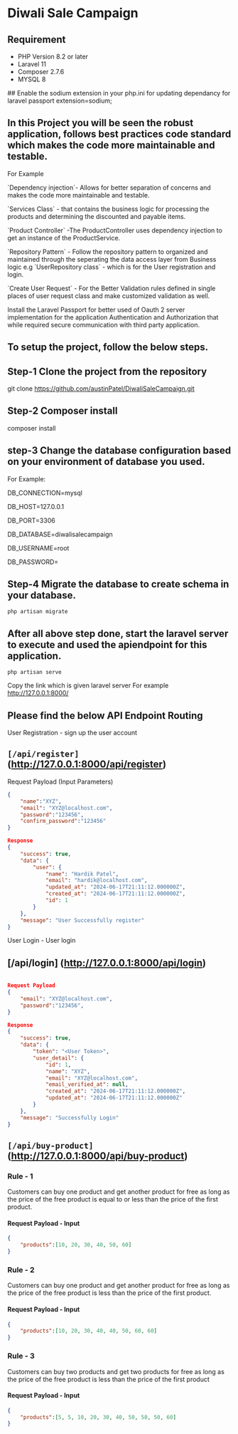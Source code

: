 # Diwali Sale Campaign

## Requirement 
<ul>
<li>PHP Version 8.2 or later</li>
<li>Laravel 11 </li>
<li>Composer 2.7.6</li>
<li>MYSQL 8 </li>
</ul>
## Enable the sodium extension in your php.ini for updating dependancy for laravel passport
extension=sodium;

## In this Project you will be seen the robust application, follows best practices code standard which makes the code more maintainable and testable.
For Example

<p>`Dependency injection`- Allows for better separation of concerns and makes the code more maintainable and testable.</p>
<p>`Services Class` - that contains the business logic for processing the products and determining the discounted and payable items.</p>
<p>`Product Controller` -The ProductController uses dependency injection to get an instance of the ProductService.</p>
<p>`Repository Pattern` - Follow the repository pattern to organized and maintained through the seperating the data access layer from Business logic e.g
`UserRepository class` - which is for the User registration and login.</p>

<p>`Create User Request` - For the Better Validation rules defined in single places of user request class and make customized validation as well.</p>

<p>Install the Laravel Passport for better used of Oauth 2 server implementation for the application Authentication and Authorization that while required secure communication with third party application.</p>

## To setup the project, follow the below steps.

## Step-1  Clone the project from the repository
git clone https://github.com/austinPatel/DiwaliSaleCampaign.git

## Step-2 Composer install 
composer install

## step-3 Change the database configuration based on your environment of database you used.

For Example:

<p>DB_CONNECTION=mysql</p>
<p>DB_HOST=127.0.0.1</p>
<p>DB_PORT=3306</p>
<p>DB_DATABASE=diwalisalecampaign</p>
<p>DB_USERNAME=root</p>
<p>DB_PASSWORD=</p>

## Step-4 Migrate the database to create schema in your database.
`php artisan migrate`

## After all above step done, start the laravel server to execute and used the apiendpoint for this application.
`php artisan serve`

Copy the link which is given laravel server
For example
http://127.0.0.1:8000/

## Please find the below API Endpoint Routing

User Registration - sign up the user account

## `[/api/register]`(http://127.0.0.1:8000/api/register)

<p>
Request Payload (Input Parameters)

```JSON
{
    "name":"XYZ",
    "email": "XYZ@localhost.com",
    "password":"123456",
    "confirm_password":"123456"
}
``` 
</p>

<p>

```JSON
Response
{
    "success": true,
    "data": {
        "user": {
            "name": "Hardik Patel",
            "email": "hardik@localhost.com",
            "updated_at": "2024-06-17T21:11:12.000000Z",
            "created_at": "2024-06-17T21:11:12.000000Z",
            "id": 1
        }
    },
    "message": "User Successfully register"
}
```
</p>

User Login - User login
## [/api/login] (http://127.0.0.1:8000/api/login)

```JSON

Request Payload
{
    "email": "XYZ@localhost.com",
    "password":"123456",
}
```
```JSON
Response
{
    "success": true,
    "data": {
        "token": "<User Token>",
        "user_detail": {
            "id": 1,
            "name": "XYZ",
            "email": "XYZ@localhost.com",
            "email_verified_at": null,
            "created_at": "2024-06-17T21:11:12.000000Z",
            "updated_at": "2024-06-17T21:11:12.000000Z"
        }
    },
    "message": "Successfully Login"
}
```

## `[/api/buy-product]` (http://127.0.0.1:8000/api/buy-product)

<h3>Rule - 1 </h3>
<p>Customers can buy one product and get another product for free as long as the price of the free product is equal to or less than the price of the first product.</p>

<h4>Request Payload - Input</h4>

```JSON
{
    "products":[10, 20, 30, 40, 50, 60]
}
```

<h3>Rule - 2 </h3>
<p>Customers can buy one product and get another product for free as long as the price of the free product is less than the price of the first product.</p>

<h4>Request Payload - Input</h4>

```JSON
{
    "products":[10, 20, 30, 40, 40, 50, 60, 60]
}
```
<h3>Rule - 3 </h3> 
<p>Customers can buy two products and get two products for free as long as the price of the free product is less than the price of the first product</p>

<h4>Request Payload - Input</h4>

```JSON
{
    "products":[5, 5, 10, 20, 30, 40, 50, 50, 50, 60]
}
```